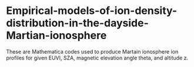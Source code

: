 # Empirical-models-of-ion-density-distribution-in-the-dayside-Martian-ionosphere

These are Mathematica codes used to produce Martain ionosphere ion profiles for given EUVI, SZA, magnetic elevation angle theta, and altitude z.
